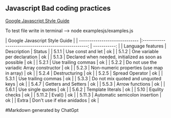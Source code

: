 ## Javascript Bad coding practices

[Google Javascript Style Guide](https://google.github.io/styleguide/jsguide.html#language-features)

To test file write in terminal --> node examplesjs/examples.js

|                                 Google Javascript Style Guide                                        | 
| ----------------------------- |:---------------------------------------------------:  | -----------: |
| Language features             | Description                                           | Status       |
| 5.1.1                         | Use const and let                                     |           ok |
| 5.1.2                         | One variable per declaration                          |           ok |
| 5.1.3                         | Declared when needed, initialized as soon as possible |           ok |
| 5.2.1                         | Use trailing commas                                   |           ok |
| 5.2.2                         | Do not use the variadic Array constructor             |           ok |
| 5.2.3                         | Non-numeric properties (use map in array)             |           ok |
| 5.2.4                         | Destructuring                                         |           ok |
| 5.2.5                         | Spread Operator                                       |           ok |
| 5.3.1                         | Use trailing commas                                   |           ok |
| 5.3.3                         | Do not mix quoted and unquoted keys                   |           ok |
| 5.4.7                         | Getters and Setters                                   |           ok |
| 5.5.3                         | Arrow functions                                       |           ok |
| 5.6.1                         | Use single quotes                                     |           ok |
| 5.6.2                         | Template literals                                     |           ok |
| 5.10                          | Equlity checks                                        |           ok |
| 5.11.2                        | Eval()                                                |           ok |
| 5.11.3                        | Automatic semicolon insertion                         |           ok |
| Extra                         | Don't use if else anidados                            |           ok |

#Markdown generated by ChatGpt 